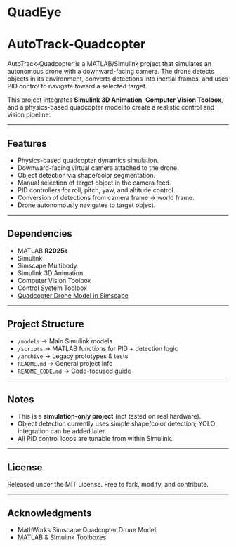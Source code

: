 # QuadEye
# AutoTrack-Quadcopter 

AutoTrack-Quadcopter is a MATLAB/Simulink project that simulates an autonomous drone with a downward-facing camera. The drone detects objects in its environment, converts detections into inertial frames, and uses PID control to navigate toward a selected target.  

This project integrates **Simulink 3D Animation**, **Computer Vision Toolbox**, and a physics-based quadcopter model to create a realistic control and vision pipeline.  

---

##  Features
- Physics-based quadcopter dynamics simulation.  
- Downward-facing virtual camera attached to the drone.  
- Object detection via shape/color segmentation.  
- Manual selection of target object in the camera feed.  
- PID controllers for roll, pitch, yaw, and altitude control.  
- Conversion of detections from camera frame → world frame.  
- Drone autonomously navigates to target object.  

---

##  Dependencies
- MATLAB **R2025a**  
- Simulink  
- Simscape Multibody  
- Simulink 3D Animation  
- Computer Vision Toolbox  
- Control System Toolbox  
- [Quadcopter Drone Model in Simscape](https://www.mathworks.com/matlabcentral/fileexchange/63580-quadcopter-drone-model-in-simscape)  

---

##  Project Structure
- `/models` → Main Simulink models  
- `/scripts` → MATLAB functions for PID + detection logic  
- `/archive` → Legacy prototypes & tests  
- `README.md` → General project info  
- `README_CODE.md` → Code-focused guide  

---

##  Notes
- This is a **simulation-only project** (not tested on real hardware).  
- Object detection currently uses simple shape/color detection; YOLO integration can be added later.  
- All PID control loops are tunable from within Simulink.  

---

##  License
Released under the MIT License. Free to fork, modify, and contribute.  

---

##  Acknowledgments
- MathWorks Simscape Quadcopter Drone Model  
- MATLAB & Simulink Toolboxes  

